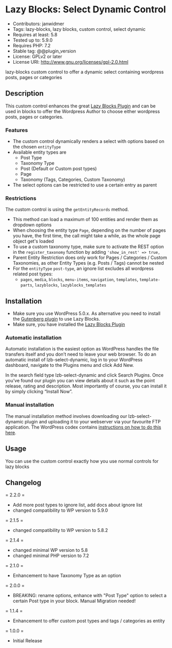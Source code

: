 # Lazy Blocks: Select Dynamic Control

* Contributors: janwidmer
* Tags: lazy-blocks, lazy blocks, custom control, select dynamic
* Requires at least: 5.8
* Tested up to: 5.9.0
* Requires PHP: 7.2
* Stable tag: @@plugin_version
* License: GPLv2 or later
* License URI: <http://www.gnu.org/licenses/gpl-2.0.html>

lazy-blocks custom control to offer a dynamic select containing wordpress posts, pages or categories

## Description

This custom control enhances the great [Lazy Blocks Plugin](https://lazyblocks.com/) and can be used in blocks to offer 
the Wordpress Author to choose either wordpress posts, pages or categories.

### Features

* The custom control dynamically renders a select with options based on the chosen `entityType`
* Available entity types are
  * Post Type
  * Taxonomy Type
  * Post (Default or Custom post types)
  * Page
  * Taxonomy (Tags, Categories, Custom Taxonomy)
* The select options can be restricted to use a certain entry as parent

### Restrictions

The custom control is using the `getEntityRecords` method.

* This method can load a maximum of 100 entities and render them as dropdown options
* When choosing the entity type `Page`, depending on the number of pages you have, the first time, the call might take
  a while, as the whole page object get's loaded
* To use a custom taxonomy type, make sure to activate the REST option in the `register_taxonomy` function by adding `'show_in_rest' => true,`
* Parent Entity Restriction does only work for Pages / Categories / Custom Taxonomies, as other Entity Types (e.g. Posts / Tags) cannot be nested
* For the `entityType` `post-type`, an ignore list excludes all wordpress related post types:
  * `pages`, `media`, `blocks`, `menu-items`, `navigation`, `templates`, `template-parts`, `lazyblocks`, `lazyblocks_templates`

## Installation

* Make sure you use WordPress 5.0.x. As alternative you need to install the 
  [Gutenberg plugin](https://wordpress.org/plugins/gutenberg/) to use Lazy Blocks.
* Make sure, you have installed the [Lazy Blocks Plugin](https://lazyblocks.com/)

### Automatic installation

Automatic installation is the easiest option as WordPress handles the file transfers itself and you don’t need to 
leave your web browser. To do an automatic install of lzb-select-dynamic, log in to your WordPress dashboard, 
navigate to the Plugins menu and click Add New.

In the search field type lzb-select-dynamic and click Search Plugins. Once you’ve found our plugin you can view details 
about it such as the point release, rating and description. Most importantly of course, you can install it by simply 
clicking “Install Now”.

### Manual installation

The manual installation method involves downloading our lzb-select-dynamic plugin and uploading it to your webserver 
via your favourite FTP application. The WordPress codex contains 
[instructions on how to do this here](https://codex.wordpress.org/Managing_Plugins#Manual_Plugin_Installation).

## Usage

You can use the custom control exactly how you use normal controls for lazy blocks

## Changelog

= 2.2.0 =

* Add more post types to ignore list, add docs about ignore list
* changed compatibility to WP version to 5.9.0

= 2.1.5 =

* changed compatibility to WP version to 5.8.2

= 2.1.4 =

* changed minimal WP version to 5.8
* changed minimal PHP version to 7.2

= 2.1.0 =

* Enhancement to have Taxonomy Type as an option 

= 2.0.0 =

* BREAKING: rename options, enhance with "Post Type" option to select a certain Post type in your block. Manual Migration needed!

= 1.1.4 =

* Enhancement to offer custom post types and tags / categories as entity

= 1.0.0 =

* Initial Release
